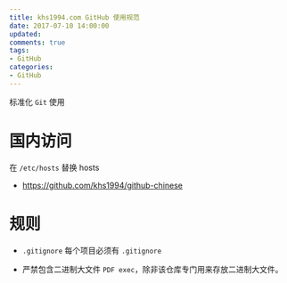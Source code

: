 ```yaml
---
title: khs1994.com GitHub 使用规范
date: 2017-07-10 14:00:00
updated:
comments: true
tags:
- GitHub
categories:
- GitHub
---
```


标准化 `Git` 使用

<!--more-->

# 国内访问

在 `/etc/hosts` 替换 hosts

* https://github.com/khs1994/github-chinese

# 规则

* `.gitignore` 每个项目必须有 `.gitignore`

* 严禁包含二进制大文件 `PDF exec`，除非该仓库专门用来存放二进制大文件。
